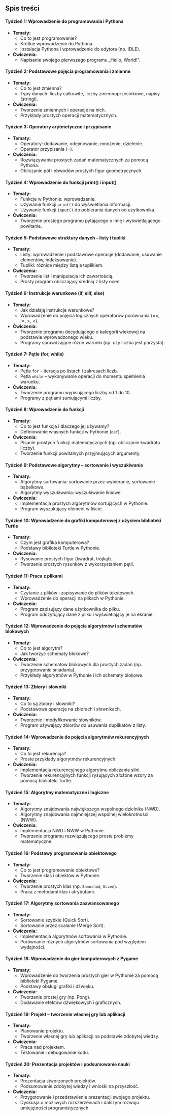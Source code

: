 ## Spis treści

#### **Tydzień 1: Wprowadzenie do programowania i Pythona**
- **Tematy:**
  - Co to jest programowanie?
  - Krótkie wprowadzenie do Pythona.
  - Instalacja Pythona i wprowadzenie do edytora (np. IDLE).
- **Ćwiczenia:**
  - Napisanie swojego pierwszego programu „Hello, World!”.

#### **Tydzień 2: Podstawowe pojęcia programowania i zmienne**
- **Tematy:**
  - Co to jest zmienna?
  - Typy danych: liczby całkowite, liczby zmiennoprzecinkowe, napisy (stringi).
- **Ćwiczenia:**
  - Tworzenie zmiennych i operacje na nich.
  - Przykłady prostych operacji matematycznych.

#### **Tydzień 3: Operatory arytmetyczne i przypisanie**
- **Tematy:**
  - Operatory: dodawanie, odejmowanie, mnożenie, dzielenie.
  - Operator przypisania (=).
- **Ćwiczenia:**
  - Rozwiązywanie prostych zadań matematycznych za pomocą Pythona.
  - Obliczanie pól i obwodów prostych figur geometrycznych.

#### **Tydzień 4: Wprowadzenie do funkcji print() i input()**
- **Tematy:**
  - Funkcje w Pythonie: wprowadzenie.
  - Używanie funkcji `print()` do wyświetlania informacji.
  - Używanie funkcji `input()` do pobierania danych od użytkownika.
- **Ćwiczenia:**
  - Tworzenie prostego programu pytającego o imię i wyświetlającego powitanie.

#### **Tydzień 5: Podstawowe struktury danych – listy i tupliki**
- **Tematy:**
  - Listy: wprowadzenie i podstawowe operacje (dodawanie, usuwanie elementów, indeksowanie).
  - Tupliki: różnice między listą a tuplikiem.
- **Ćwiczenia:**
  - Tworzenie list i manipulacja ich zawartością.
  - Prosty program obliczający średnią z listy ocen.

#### **Tydzień 6: Instrukcje warunkowe (if, elif, else)**
- **Tematy:**
  - Jak działają instrukcje warunkowe?
  - Wprowadzenie do pojęcia logicznych operatorów porównania (==, !=, >, <).
- **Ćwiczenia:**
  - Tworzenie programu decydującego o kategorii wiekowej na podstawie wprowadzonego wieku.
  - Programy sprawdzające różne warunki (np. czy liczba jest parzysta).

#### **Tydzień 7: Pętle (for, while)**
- **Tematy:**
  - Pętla `for` – iteracja po listach i zakresach liczb.
  - Pętla `while` – wykonywanie operacji do momentu spełnienia warunku.
- **Ćwiczenia:**
  - Tworzenie programu wypisującego liczby od 1 do 10.
  - Programy z pętlami sumującymi liczby.

#### **Tydzień 8: Wprowadzenie do funkcji**
- **Tematy:**
  - Co to jest funkcja i dlaczego jej używamy?
  - Definiowanie własnych funkcji w Pythonie (`def`).
- **Ćwiczenia:**
  - Pisanie prostych funkcji matematycznych (np. obliczanie kwadratu liczby).
  - Tworzenie funkcji powitalnych przyjmujących argumenty.

#### **Tydzień 9: Podstawowe algorytmy – sortowanie i wyszukiwanie**
- **Tematy:**
  - Algorytmy sortowania: sortowanie przez wybieranie, sortowanie bąbelkowe.
  - Algorytmy wyszukiwania: wyszukiwanie liniowe.
- **Ćwiczenia:**
  - Implementacja prostych algorytmów sortujących w Pythonie.
  - Program wyszukujący element w liście.

#### **Tydzień 10: Wprowadzenie do grafiki komputerowej z użyciem biblioteki Turtle**
- **Tematy:**
  - Czym jest grafika komputerowa?
  - Podstawy biblioteki Turtle w Pythonie.
- **Ćwiczenia:**
  - Rysowanie prostych figur (kwadrat, trójkąt).
  - Tworzenie prostych rysunków z wykorzystaniem pętli.

#### **Tydzień 11: Praca z plikami**
- **Tematy:**
  - Czytanie z plików i zapisywanie do plików tekstowych.
  - Wprowadzenie do operacji na plikach w Pythonie.
- **Ćwiczenia:**
  - Program zapisujący dane użytkownika do pliku.
  - Program odczytujący dane z pliku i wyświetlający je na ekranie.

#### **Tydzień 12: Wprowadzenie do pojęcia algorytmów i schematów blokowych**
- **Tematy:**
  - Co to jest algorytm?
  - Jak tworzyć schematy blokowe?
- **Ćwiczenia:**
  - Tworzenie schematów blokowych dla prostych zadań (np. przygotowanie śniadania).
  - Przykłady algorytmów w Pythonie i ich schematy blokowe.

#### **Tydzień 13: Zbiory i słowniki**
- **Tematy:**
  - Co to są zbiory i słowniki?
  - Podstawowe operacje na zbiorach i słownikach.
- **Ćwiczenia:**
  - Tworzenie i modyfikowanie słowników.
  - Program używający zbiorów do usuwania duplikatów z listy.

#### **Tydzień 14: Wprowadzenie do pojęcia algorytmów rekurencyjnych**
- **Tematy:**
  - Co to jest rekurencja?
  - Proste przykłady algorytmów rekurencyjnych.
- **Ćwiczenia:**
  - Implementacja rekurencyjnego algorytmu obliczania silni.
  - Tworzenie rekurencyjnych funkcji rysujących złożone wzory za pomocą biblioteki Turtle.

#### **Tydzień 15: Algorytmy matematyczne i logiczne**
- **Tematy:**
  - Algorytmy znajdowania największego wspólnego dzielnika (NWD).
  - Algorytmy znajdowania najmniejszej wspólnej wielokrotności (NWW).
- **Ćwiczenia:**
  - Implementacja NWD i NWW w Pythonie.
  - Tworzenie programu rozwiązującego proste problemy matematyczne.

#### **Tydzień 16: Podstawy programowania obiektowego**
- **Tematy:**
  - Co to jest programowanie obiektowe?
  - Tworzenie klas i obiektów w Pythonie.
- **Ćwiczenia:**
  - Tworzenie prostych klas (np. `Samochód`, `Uczeń`).
  - Praca z metodami klas i atrybutami.

#### **Tydzień 17: Algorytmy sortowania zaawansowanego**
- **Tematy:**
  - Sortowanie szybkie (Quick Sort).
  - Sortowanie przez scalanie (Merge Sort).
- **Ćwiczenia:**
  - Implementacja algorytmów sortowania w Pythonie.
  - Porównanie różnych algorytmów sortowania pod względem wydajności.

#### **Tydzień 18: Wprowadzenie do gier komputerowych z Pygame**
- **Tematy:**
  - Wprowadzenie do tworzenia prostych gier w Pythonie za pomocą biblioteki Pygame.
  - Podstawy obsługi grafiki i dźwięku.
- **Ćwiczenia:**
  - Tworzenie prostej gry (np. Pong).
  - Dodawanie efektów dźwiękowych i graficznych.

#### **Tydzień 19: Projekt – tworzenie własnej gry lub aplikacji**
- **Tematy:**
  - Planowanie projektu.
  - Tworzenie własnej gry lub aplikacji na podstawie zdobytej wiedzy.
- **Ćwiczenia:**
  - Praca nad projektem.
  - Testowanie i debugowanie kodu.

#### **Tydzień 20: Prezentacja projektów i podsumowanie nauki**
- **Tematy:**
  - Prezentacja stworzonych projektów.
  - Podsumowanie zdobytej wiedzy i wnioski na przyszłość.
- **Ćwiczenia:**
  - Przygotowanie i przedstawienie prezentacji swojego projektu.
  - Dyskusja o możliwych rozszerzeniach i dalszym rozwoju umiejętności programistycznych.
